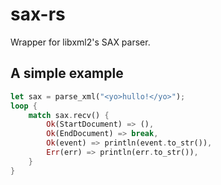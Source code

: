 # sax-rs

Wrapper for libxml2's SAX parser.

## A simple example

~~~rust
let sax = parse_xml("<yo>hullo!</yo>");
loop {
    match sax.recv() {
        Ok(StartDocument) => (),
        Ok(EndDocument) => break,
        Ok(event) => println(event.to_str()),
        Err(err) => println(err.to_str()),
    }
}
~~~
